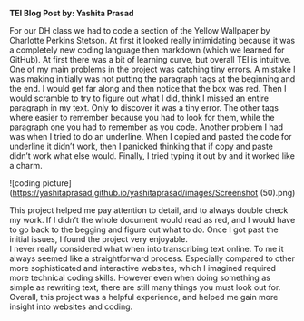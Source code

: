**TEI Blog Post
by: Yashita Prasad**

  For our DH class we had to code a section of the Yellow Wallpaper by Charlotte Perkins Stetson. At first it looked really intimidating because it was a completely new coding language then markdown (which we learned for GitHub). At first there was a bit of learning curve, but overall TEI is intuitive.
  One of my main problems in the project was catching tiny errors. A mistake I was making initially was not putting the paragraph tags at the beginning and the end. I would get far along and then notice that the box was red. Then I would scramble to try to figure out what I did, think I missed an entire paragraph in my text. Only to discover it was a tiny error. The other tags where easier to remember because you had to look for them, while the paragraph one you had to remember as you code. Another problem I had was when I tried to do an underline. When I copied and pasted the code for underline it didn’t work, then I panicked thinking that if copy and paste didn’t work what else would. Finally, I tried typing it out by and it worked like a charm. 

![coding picture](https://yashitaprasad.github.io/yashitaprasad/images/Screenshot (50).png)

  This project helped me pay attention to detail, and to always double check my work. If I didn’t the whole document would read as red, and I would have to go back to the begging and figure out what to do. Once I got past the initial issues, I found the project very enjoyable.  
  I never really considered what when into transcribing text online. To me it always seemed like a straightforward process. Especially compared to other more sophisticated and interactive websites, which I imagined required more technical coding skills. However even when doing something as simple as rewriting text, there are still many things you must look out for. Overall, this project was a helpful experience, and helped me gain more insight into websites and coding. 
